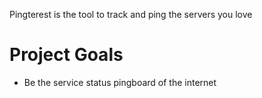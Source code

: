 
Pingterest is the tool to track and ping the servers you love 

Project Goals
=============
* Be the service status pingboard of the internet




